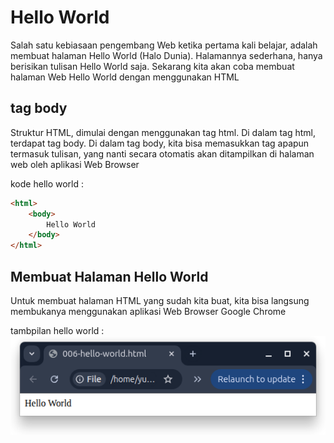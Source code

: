 # Hello World
Salah satu kebiasaan pengembang Web ketika pertama kali belajar, adalah membuat halaman Hello
World (Halo Dunia). Halamannya sederhana, hanya berisikan tulisan Hello World saja. Sekarang kita akan coba membuat halaman Web Hello World dengan menggunakan HTML

## tag body
Struktur HTML, dimulai dengan menggunakan tag html. Di dalam tag html, terdapat tag body. Di dalam tag body, kita bisa memasukkan tag apapun termasuk tulisan, yang nanti secara otomatis
akan ditampilkan di halaman web oleh aplikasi Web Browser

kode hello world :
``` html
<html>
    <body>
        Hello World
    </body>
</html>
```

## Membuat Halaman Hello World
Untuk membuat halaman HTML yang sudah kita buat, kita bisa langsung membukanya
menggunakan aplikasi Web Browser Google Chrome

tambpilan hello world : 
<img src="gambar/006-01-hello world.png">
